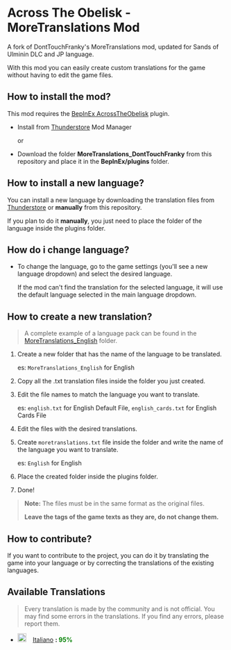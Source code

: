 # Across The Obelisk - MoreTranslations Mod

A fork of DontTouchFranky's MoreTranslations mod, updated for Sands of Ulminin DLC and JP language.

With this mod you can easily create custom translations for the game without having to edit the game files.

## How to install the mod?

This mod requires the [BepInEx AcrossTheObelisk](https://across-the-obelisk.thunderstore.io/package/BepInEx/BepInExPack_AcrossTheObelisk/) plugin.

* Install from [Thunderstore](https://across-the-obelisk.thunderstore.io/) Mod Manager

    or

* Download the folder **MoreTranslations_DontTouchFranky** from this repository and place it in the **BepInEx/plugins** folder.

## How to install a new language?

You can install a new language by downloading the translation files from [Thunderstore](https://across-the-obelisk.thunderstore.io/) or **manually** from this repository.

If you plan to do it **manually**, you just need to place the folder of the language inside the plugins folder.

## How do i change language?

* To change the language, go to the game settings (you'll see a new language dropdown) and select the desired language.

    If the mod can't find the translation for the selected language, it will use the default language selected in the main language dropdown.

## How to create a new translation?

> A complete example of a language pack can be found in the [MoreTranslations_English](https://github.com/donttouchfranky/AcrossTheObelisk_MoreTranslations/tree/main/MoreTranslations_English) folder.

1. Create a new folder that has the name of the language to be translated.

    es: `MoreTranslations_English` for English

2. Copy all the .txt translation files inside the folder you just created.

3. Edit the file names to match the language you want to translate. 

    es: `english.txt` for English Default File, `english_cards.txt` for English Cards File

4. Edit the files with the desired translations.

5. Create `moretranslations.txt` file inside the folder and write the name of the language you want to translate.

    es: `English` for English

6. Place the created folder inside the plugins folder.

7. Done!


> **Note:** The files must be in the same format as the original files.
>
> **Leave the tags of the game texts as they are, do not change them.**



## How to contribute?

If you want to contribute to the project, you can do it by translating the game into your language or by correcting the translations of the existing languages.

## Available Translations

> Every translation is made by the community and is not official. You may find some errors in the translations. If you find any errors, please report them.

* <img src="https://www.worldometers.info/img/flags/it-flag.gif" alt= “Italiano” height="20px"> &ensp; [Italiano](https://github.com/donttouchfranky/AcrossTheObelisk_MoreTranslations/tree/main/MoreTranslations_Italiano) **: <span style="color:green">95%</span>**
